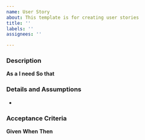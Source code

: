 ```yaml
---
name: User Story
about: This template is for creating user stories
title: ''
labels: ''
assignees: ''

---
```


### Description
**As a** 
**I need** 
**So that** 
       
### Details and Assumptions
 - 
       
### Acceptance Criteria  
       
**Given** 
**When** 
**Then** 

